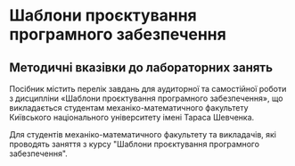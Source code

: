 # Шаблони проєктування програмного забезпечення

## Методичні вказівки до лабораторних занять


Посібник містить перелік завдань для аудиторної та самостійної 
роботи з дисципліни «Шаблони проєктування програмного забезпечення»,
що викладається студентам механіко-математичного факультету 
Київського національного університету імені Тараса Шевченка.

Для студентів механіко-математичного факультету та викладачів,
які проводять заняття з курсу "Шаблони проєктування програмного
забезпечення".
